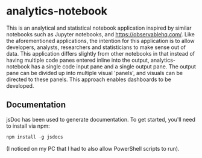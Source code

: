 # analytics-notebook

This is an analytical and statistical notebook application inspired by similar notebooks such as Jupyter notebooks, and https://observablehq.com/. Like the aforementioned applications, the intention for this application is to allow developers, analysts, researchers and statisticians to make sense out of data.
This application differs slightly from other notebooks in that instead of having multiple code panes entered inline into the output, analytics-notebook has a single code input pane and a single output pane. The output pane can be divided up into multiple visual 'panels', and visuals can be directed to these panels. This approach enables
dashboards to be developed.

## Documentation

jsDoc has been used to generate documentation. To get started, you'll need to install via npm:

```javascript
npm install -g jsdocs
```

(I noticed on my PC that I had to also allow PowerShell scripts to run).

